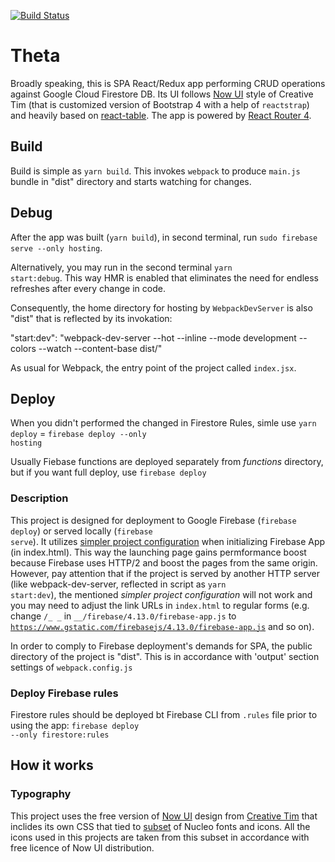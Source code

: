 [![Build Status](https://travis-ci.org/olegkleiman/Theta.svg?branch=master)](https://travis-ci.org/olegkleiman/Theta)

# Theta 
Broadly speaking, this is SPA React/Redux app performing CRUD operations against Google Cloud Firestore DB. Its UI follows <a href='https://demos.creative-tim.com/now-ui-kit/index.html' taret='_blank'>Now UI</a> style of Creative Tim (that is customized version of Bootstrap 4 with a help of <code>reactstrap</code>) and heavily based on <a href='https://react-table.js.org/#/story/readme' target='_blank'>react-table</a>. The app is powered by <a href='https://reacttraining.com/react-router/web/guides/philosophy' target='_blank'>React Router 4</a>.

## Build
Build is simple as <code>yarn build</code>. This invokes <code>webpack</code> to produce <code>main.js</code> bundle in "dist" directory and starts watching for changes.

## Debug
After the app was built (<code>yarn build</code>), in second terminal, run <code>sudo firebase serve --only hosting</code>. 

Alternatively, you may run in the second terminal <code>yarn start:debug</code>. This way HMR is enabled that eliminates the need for endless refreshes after every change in code.

Consequently, the home directory for hosting by <code>WebpackDevServer</code> is also "dist" that is reflected by its invokation:

"start:dev": "webpack-dev-server --hot --inline --mode development --colors --watch --content-base dist/"

As usual for Webpack, the entry point of the project called <code>index.jsx</code>.

## Deploy
When you didn't performed the changed in Firestore Rules, simle use <code>yarn deploy</code> = <code>firebase deploy --only hosting</code>

Usually Fiebase functions are deployed separately from <i>functions</i> directory, but if you want full deploy, use <code>firebase deploy</code>

### Description
This project is designed for deployment to Google Firebase (<code>firebase deploy</code>) or served locally (<code>firebase serve</code>). 
It utilizes <a href='https://firebase.google.com/docs/hosting/reserved-urls?authuser=0#sdk_auto-configuration' target='_blank'> simpler project configuration</a> when initializing Firebase App (in index.html). This way the launching page gains permformance boost because Firebase uses HTTP/2 and boost the pages from the same origin.
However, pay attention that if the project is served by another HTTP server (like webpack-dev-server, reflected in script as <code>yarn start:dev</code>), the mentioned <i>simpler project configuration</i> will not work and you may need to adjust the link URLs in <code>index.html</code> to regular forms (e.g. change <code>/_ _</code>  in <code>__/firebase/4.13.0/firebase-app.js</code> to <code>https://www.gstatic.com/firebasejs/4.13.0/firebase-app.js</code> and so on).

In order to comply to Firebase deployment's demands for SPA, the public directory of the project is "dist". This is in accordance with 'output' section settings of <code>webpack.config.js</code>

### Deploy Firebase rules
Firestore rules should be deployed bt Firebase CLI from <code>.rules</code> file prior to using the app:
<code>firebase deploy --only firestore:rules</code>

## How it works
### Typography
This project uses the free version of <a href='https://demos.creative-tim.com/now-ui-kit/index.html' target='_blank'>Now UI</a> design from <a href='https://www.creative-tim.com/' target='_blank'>Creative Tim</a> that inclides its own CSS that tied to  <a href='https://demos.creative-tim.com/now-ui-kit/nucleo-icons.html' target='_blank'>subset</a> of Nucleo fonts and icons. All the icons used in this projects are taken from this subset in accordance with free licence of Now UI distribution.
